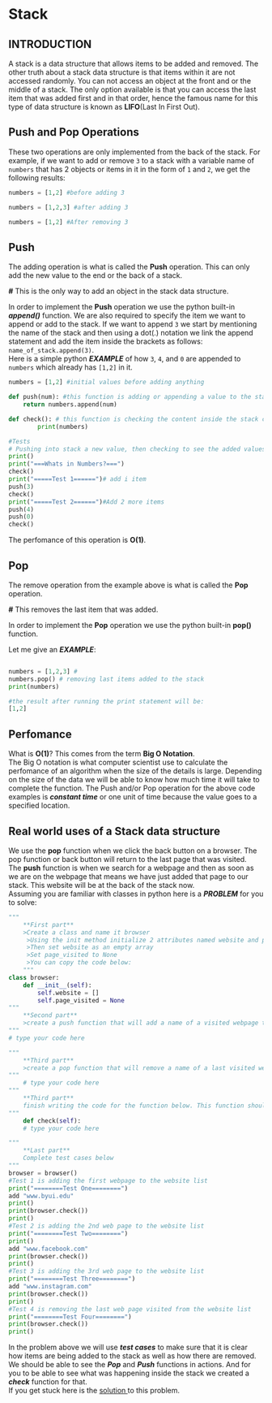 # **Stack**
## **INTRODUCTION**
A stack is a data structure that allows items to be added and removed. The other truth about a stack data structure is that items within it are not accessed randomly. You can not access an object at the front and or the middle of a stack. The only option available is that you can access the last item that was added first and in that order, hence the famous name for this type of data structure is known as **LIFO**(Last In First Out).

## **Push and Pop Operations**
These two operations are only implemented from the back of the stack. For example, if we want to add or remove `3` to a stack with a variable name of `numbers` that has 2 objects or items in it in the form of `1` and `2`, we get the following results:

```python
numbers = [1,2] #before adding 3

numbers = [1,2,3] #after adding 3

numbers = [1,2] #After removing 3
 ```

 ## **Push**
 The adding operation is what is called the **Push** operation. This can only add the new value to the end or the back of a stack.
 
  **#** This is the only way to add an object in the stack data structure.

In order to implement the **Push** operation we use the python built-in ***append()*** function. We are also required to specify the item we want to append or add to the stack. If we want to append `3` we start by mentioning the name of the stack and then using a dot(.) notation we link the append statement and add the item inside the brackets as follows: `name_of_stack.append(3)`.  
Here is a simple python ***EXAMPLE*** of how `3`, `4`, and `0` are appended to `numbers` which already has `[1,2]` in it.

```python
numbers = [1,2] #initial values before adding anything

def push(num): #this function is adding or appending a value to the stack called numbers
    return numbers.append(num)

def check(): # this function is checking the content inside the stack called numbers
        print(numbers)

#Tests
# Pushing into stack a new value, then checking to see the added values.
print()
print("===Whats in Numbers?===") 
check()
print("=====Test 1======")# add i item
push(3)
check()
print("=====Test 2======")#Add 2 more items
push(4)
push(0)
check()
```
The perfomance of this operation is **O(1)**.


## **Pop**
The remove operation from the example above is what is called the **Pop** operation. 

**#** This removes the last item that was added.  

  In order to implement the **Pop** operation we use the python built-in **pop()** function.

 Let me give an ***EXAMPLE***:
```python

numbers = [1,2,3] #
numbers.pop() # removing last items added to the stack
print(numbers)

#the result after running the print statement will be:
[1,2]


```


## **Perfomance**
What is **O(1)**? This comes from the term **Big O Notation**.   
The Big O notation is what computer scientist use to calculate the perfomance of an algorithm when the size of the details is large. Depending on the size of the data we will be able to know how much time it will take to complete the function.  The Push and/or Pop operation for the above code examples is ***constant time*** or one unit of time because the value goes to a specified location. 

## **Real world uses of a Stack data structure**
We use the **pop** function when we click the back button on a browser. The pop function or back button will return to the last page that was visited.  
The **push** function is when we search for a webpage and then as soon as we are on the webpage that means we have just added that page to our stack. This website will be at the back of the stack now.  
Assuming you are familiar with classes in python here is a ***PROBLEM*** for you to solve:
```python
""" 
    **First part**
    >Create a class and name it browser
     >Using the init method initialize 2 attributes named website and page_visited
     >Then set website as an empty array
     >Set page_visited to None
     >You can copy the code below:
    """
class browser:
    def __init__(self):
        self.website = []
        self.page_visited = None
"""
    **Second part**
    >create a push function that will add a name of a visited webpage to the empty website list
"""
# type your code here

"""
    **Third part**
    >create a pop function that will remove a name of a last visited webpage from the website list
"""
    # type your code here
"""
    **Third part**
    finish writing the code for the function below. This function should display the names of webpages that that are inside the website list.
"""
    def check(self):
    # type your code here

"""
    **Last part**
    Complete test cases below
"""
browser = browser()
#Test 1 is adding the first webpage to the website list 
print("========Test One========")
add "www.byui.edu"
print()
print(browser.check())
print()
#Test 2 is adding the 2nd web page to the website list
print("========Test Two========")
print()
add "www.facebook.com"
print(browser.check())
print()
#Test 3 is adding the 3rd web page to the website list
print("========Test Three========")
add "www.instagram.com"
print(browser.check())
print()
#Test 4 is removing the last web page visited from the website list
print("========Test Four========")
print(browser.check())
print()

```
In the problem above we will use ***test cases*** to make sure that it is clear how items are being added to the stack as well as how there are removed. We should be able to see the ***Pop*** and ***Push*** functions in actions. And for you to be able to see what was happening inside the stack we created a ***check*** function for that.  
If you get stuck here is the [solution ](https://github.com/willardnyamombe/CSE-Datastructures/blob/main/stacksolution.md) to this problem.
